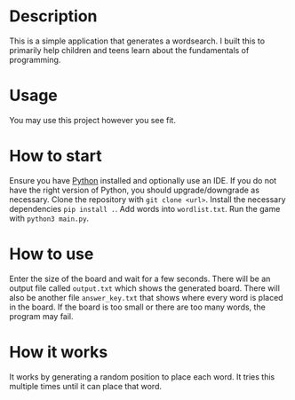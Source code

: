 # Description
This is a simple application that generates a wordsearch. I built this to primarily help children and teens learn about the fundamentals of programming.

# Usage
You may use this project however you see fit.

# How to start
Ensure you have [Python](https://www.python.org/downloads/) installed and optionally use an IDE. If you do not have the right version of Python, you should upgrade/downgrade as necessary.
Clone the repository with `git clone <url>`.
Install the necessary dependencies `pip install .`. 
Add words into `wordlist.txt`.
Run the game with `python3 main.py`.

# How to use
Enter the size of the board and wait for a few seconds. There will be an output file called `output.txt` which shows the generated board. There will also be another file `answer_key.txt` that shows where every word is placed in the board. If the board is too small or there are too many words, the program may fail.

# How it works
It works by generating a random position to place each word. It tries this multiple times until it can place that word.
